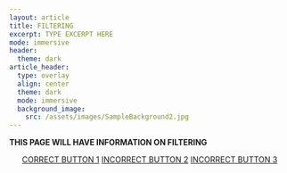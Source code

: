 ```yaml
---
layout: article
title: FILTERING 
excerpt: TYPE EXCERPT HERE
mode: immersive
header:
  theme: dark
article_header:
  type: overlay
  align: center
  theme: dark
  mode: immersive
  background_image:
    src: /assets/images/SampleBackground2.jpg
---
```


**THIS PAGE WILL HAVE INFORMATION ON FILTERING**


<p align="center">
<a class="button button--outline-primary button--pill" href="Filtering/Storing1">CORRECT BUTTON 1</a> <a class="button button--outline-primary button--pill" href="Filtering/Storing2">INCORRECT BUTTON 2</a> <a class="button button--outline-primary button--pill" href="Filtering/Storing2">INCORRECT BUTTON 3</a></p>